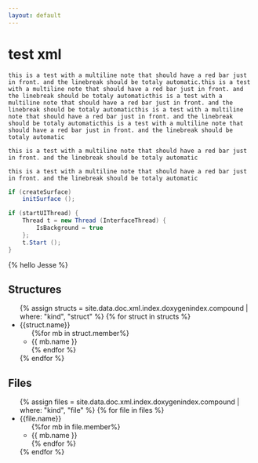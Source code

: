 ```yaml
---
layout: default
---
```


# test xml

```info
this is a test with a multiline note that should have a red bar just in front. and the linebreak should be totaly automatic.this is a test with a multiline note that should have a red bar just in front. and the linebreak should be totaly automaticthis is a test with a multiline note that should have a red bar just in front. and the linebreak should be totaly automaticthis is a test with a multiline note that should have a red bar just in front. and the linebreak should be totaly automaticthis is a test with a multiline note that should have a red bar just in front. and the linebreak should be totaly automatic
```
```warning
this is a test with a multiline note that should have a red bar just
in front. and the linebreak should be totaly automatic
```
```danger
this is a test with a multiline note that should have a red bar just
in front. and the linebreak should be totaly automatic
```
```csharp
if (createSurface)
    initSurface ();

if (startUIThread) {
    Thread t = new Thread (InterfaceThread) {
        IsBackground = true
    };
    t.Start ();
}
```

{% hello Jesse %}

## Structures
<ul>
{% assign structs = site.data.doc.xml.index.doxygenindex.compound | where: "kind", "struct" %}
{% for struct in structs %}
    <li>
        {{struct.name}}
        <ul>
        {%for mb in struct.member%}
            <li>{{ mb.name }}</li>
        {% endfor %}
        </ul>
    </li>
{% endfor %}
</ul>

## Files
<ul>
{% assign files = site.data.doc.xml.index.doxygenindex.compound | where: "kind", "file" %}
{% for file in files %}
    <li>
        {{file.name}}
        <ul>
        {%for mb in file.member%}
            <li>{{ mb.name }}</li>
        {% endfor %}
        </ul>
    </li>
{% endfor %}
</ul>